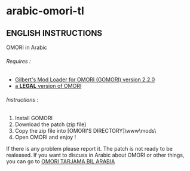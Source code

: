 # arabic-omori-tl

## ENGLISH INSTRUCTIONS

OMORI in Arabic

###### Requires :
* [Gilbert's Mod Loader for OMORI (GOMORI) version 2.2.0](https://github.com/Gilbert142/gomori)
* [a **LEGAL** version of OMORI](https://store.steampowered.com/app/1150690/OMORI/)

###### Instructions :
1. Install GOMORI
1. Download the patch (zip file)
1. Copy the zip file into [OMORI'S DIRECTORY]\www\mods\
1. Open OMORI and enjoy !

If there is any problem please report it.
The patch is not ready to be realeased.
If you want to discuss in Arabic about OMORI or other things, you can go to [OMORI TARJAMA BIL ARABIA](https://discord.gg/BV9fs4gdjK)
